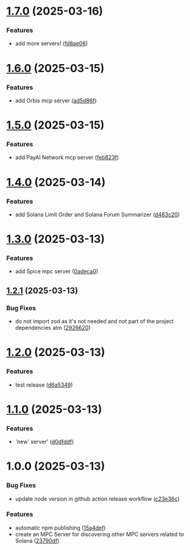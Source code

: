 # [1.7.0](https://github.com/notorious-d-e-v/solana-mcp-explorer/compare/v1.6.0...v1.7.0) (2025-03-16)


### Features

* add more servers! ([fd8ae06](https://github.com/notorious-d-e-v/solana-mcp-explorer/commit/fd8ae06156de5f6500544e8716d423db76c9a578))

# [1.6.0](https://github.com/notorious-d-e-v/solana-mcp-explorer/compare/v1.5.0...v1.6.0) (2025-03-15)


### Features

* add Orbis mcp server ([ad5d86f](https://github.com/notorious-d-e-v/solana-mcp-explorer/commit/ad5d86f339a9db8e65b47a015dc43974d02e21c7))

# [1.5.0](https://github.com/notorious-d-e-v/solana-mcp-explorer/compare/v1.4.0...v1.5.0) (2025-03-15)


### Features

* add PayAI Network mcp server ([feb823f](https://github.com/notorious-d-e-v/solana-mcp-explorer/commit/feb823fd261c2d69ee33f83ba2fdfebbaf778a94))

# [1.4.0](https://github.com/notorious-d-e-v/solana-mcp-explorer/compare/v1.3.0...v1.4.0) (2025-03-14)


### Features

* add  Solana Limit Order and Solana Forum Summarizer ([d483c20](https://github.com/notorious-d-e-v/solana-mcp-explorer/commit/d483c2008f01636afe799e62f14bc98fa20c618b))

# [1.3.0](https://github.com/notorious-d-e-v/solana-mcp-explorer/compare/v1.2.1...v1.3.0) (2025-03-13)


### Features

* add Spice mpc server ([0adeca0](https://github.com/notorious-d-e-v/solana-mcp-explorer/commit/0adeca0bc3f340dfcbd7beec5465233584790bad))

## [1.2.1](https://github.com/notorious-d-e-v/solana-mcp-explorer/compare/v1.2.0...v1.2.1) (2025-03-13)


### Bug Fixes

* do not import zod as it's not needed and not part of the project dependencies atm ([2926620](https://github.com/notorious-d-e-v/solana-mcp-explorer/commit/2926620651166a0d45d56ff25dd015ec22fe1b9a))

# [1.2.0](https://github.com/notorious-d-e-v/solana-mcp-explorer/compare/v1.1.0...v1.2.0) (2025-03-13)


### Features

* test release ([d6a5349](https://github.com/notorious-d-e-v/solana-mcp-explorer/commit/d6a5349f4217d34b8d77fc3a87f942eb1862c9cd))

# [1.1.0](https://github.com/notorious-d-e-v/solana-mcp-explorer/compare/v1.0.0...v1.1.0) (2025-03-13)


### Features

* 'new' server' ([d0dfddf](https://github.com/notorious-d-e-v/solana-mcp-explorer/commit/d0dfddf8020ac9ab625c0319bf427137e6e5365d))

# 1.0.0 (2025-03-13)


### Bug Fixes

* update node version in github action release workflow ([c23e36c](https://github.com/notorious-d-e-v/solana-mcp-explorer/commit/c23e36cf9eabc62934824c4b6e59c91a08c9904e))


### Features

* automatic npm publishing ([15a4def](https://github.com/notorious-d-e-v/solana-mcp-explorer/commit/15a4defb3b19a38ba3735b0ecf0def84ca7517c4))
* create an MPC Server for discovering other MPC servers related to Solana ([23790df](https://github.com/notorious-d-e-v/solana-mcp-explorer/commit/23790df8048b9eb828d7c20ac9e536548b650283))
